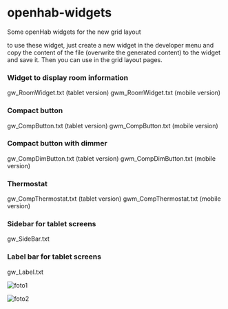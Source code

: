 # openhab-widgets
Some openHab widgets for the new grid layout

to use these widget, just create a new widget in the developer menu and copy the content of the file (overwrite the generated content) to the widget and save it. Then you can use in the grid layout pages.

### **Widget to display room information**
gw_RoomWidget.txt (tablet version)
gwm_RoomWidget.txt (mobile version)

### **Compact button**
gw_CompButton.txt (tablet version)
gwm_CompButton.txt (mobile version)

### **Compact button with dimmer**
gw_CompDimButton.txt (tablet version)
gwm_CompDimButton.txt (mobile version)

### **Thermostat**
gw_CompThermostat.txt (tablet version)
gwm_CompThermostat.txt (mobile version)

### **Sidebar for tablet screens**
gw_SideBar.txt

### **Label bar for tablet screens**
gw_Label.txt

![foto1](https://user-images.githubusercontent.com/47272385/144136247-57376a28-3c60-4ab9-b2cb-1168395788ac.png)

![foto2](https://user-images.githubusercontent.com/47272385/144136260-a8c5e585-4b16-4353-af88-853c43e9f5a4.png)
